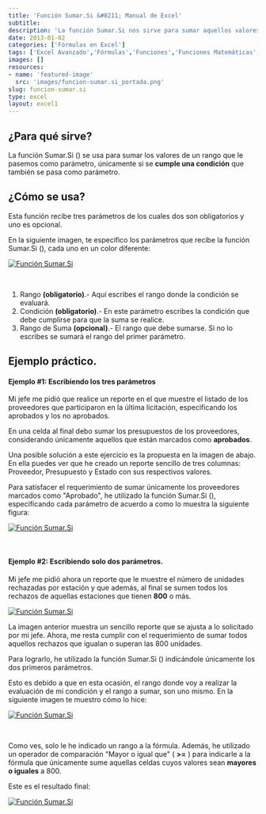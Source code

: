 ```yaml
---
title: 'Función Sumar.Si &#8211; Manual de Excel'
subtitle: 
description: 'La función Sumar.Si nos sirve para sumar aquellos valores que se ajustan a una condición. Sigue leyendo y entérate de cómo funciona.'
date: 2013-01-02
categories: ['Fórmulas en Excel']
tags: ['Excel Avanzado','Fórmulas','Funciones','Funciones Matemáticas','🤖 Automatización con Excel']
images: []
resources: 
- name: 'featured-image'
  src: 'images/funcion-sumar.si_portada.png'
slug: funcion-sumar.si
type: excel
layout: excel1
---
```


## ¿Para qué sirve?

La función Sumar.Si () se usa para sumar los valores de un rango que le pasemos como parámetro, únicamente si se **cumple una condición** que también se pasa como parámetro.

## ¿Cómo se usa?

Esta función recibe tres parámetros de los cuales dos son obligatorios y uno es opcional.

En la siguiente imagen, te especifico los parámetros que recibe la función Sumar.Si (), cada uno en un color diferente:

[![Función Sumar.Si](images/función-sumar.si-0000701.png "Función Sumar.Si")](http://raymundoycaza.com/wp-content/uploads/función-sumar.si-0000701.png)

 

1. Rango **(obligatorio)**.- Aquí escribes el rango donde la condición se evaluará.
2. Condición **(obligatorio)**.- En este parámetro escribes la condición que debe cumplirse para que la suma se realice.
3. Rango de Suma **(opcional)**.- El rango que debe sumarse. Si no lo escribes se sumará el rango del primer parámetro.

## Ejemplo práctico.

#### Ejemplo #1: Escribiendo los tres parámetros

Mi jefe me pidió que realice un reporte en el que muestre el listado de los proveedores que participaron en la última licitación, especificando los aprobados y los no aprobados.

En una celda al final debo sumar los presupuestos de los proveedores, considerando únicamente aquellos que están marcados como **aprobados**.

Una posible solución a este ejercicio es la propuesta en la imagen de abajo. En ella puedes ver que he creado un reporte sencillo de tres columnas: Proveedor, Presupuesto y Estado con sus respectivos valores.

Para satisfacer el requerimiento de sumar únicamente los proveedores marcados como "Aprobado", he utilizado la función Sumar.Si (), especificando cada parámetro de acuerdo a como lo muestra la siguiente figura:

[![Función Sumar.Si](images/función-sumar.si-0000711.png "Función Sumar.Si")](http://raymundoycaza.com/wp-content/uploads/función-sumar.si-0000711.png)

 

#### Ejemplo #2: Escribiendo solo dos parámetros.

Mi jefe me pidió ahora un reporte que le muestre el número de unidades rechazadas por estación y que además, al final se sumen todos los rechazos de aquellas estaciones que tienen **800** o más.

[![Función Sumar.Si](images/función-sumar.si-0000721.png "Función Sumar.Si")](http://raymundoycaza.com/wp-content/uploads/función-sumar.si-0000721.png)

La imagen anterior muestra un sencillo reporte que se ajusta a lo solicitado por mi jefe. Ahora, me resta cumplir con el requerimiento de sumar todos aquellos rechazos que igualan o superan las 800 unidades.

Para lograrlo, he utilizado la función Sumar.Si () indicándole únicamente los dos primeros parámetros.

Esto es debido a que en esta ocasión, el rango donde voy a realizar la evaluación de mi condición y el rango a sumar, son uno mismo. En la siguiente imagen te muestro cómo lo hice:

[![Función Sumar.Si](images/función-sumar.si-0000731.png "Función Sumar.Si")](http://raymundoycaza.com/wp-content/uploads/función-sumar.si-0000731.png)

 

Como ves, solo le he indicado un rango a la fórmula. Además, he utilizado un operador de comparación "Mayor o igual que" ( **\>=** ) para indicarle a la fórmula que únicamente sume aquellas celdas cuyos valores sean **mayores o iguales** a 800.

Este es el resultado final:

[![Función Sumar.Si](images/función-sumar.si-0000741.png "Función Sumar.Si")](http://raymundoycaza.com/wp-content/uploads/función-sumar.si-0000741.png)
